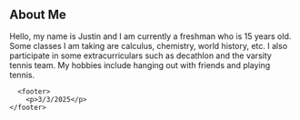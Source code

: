 <!DOCTYPE html>
<html lang="en">

<head>
    <meta charset="UTF-8">
    <meta name="viewport" content="width=device-width, initial-scale=1.0">
    <title>My Portfolio</title>
    <link rel="stylesheet" href="styles.css">
</head>

<body>
    <header>
    </header>
    <main>
        <section id="about">
            <h2>About Me</h2>
            <p>Hello, my name is Justin and I am currently a freshman who is 15 years old. Some classes I am taking are calculus, chemistry, world history, etc. I also participate in some extracurriculars such as decathlon and the varsity tennis team. My hobbies include hanging out with friends and playing tennis.</p>
        </section>

      <footer>
        <p>3/3/2025</p>
    </footer>
</body>
</html>
